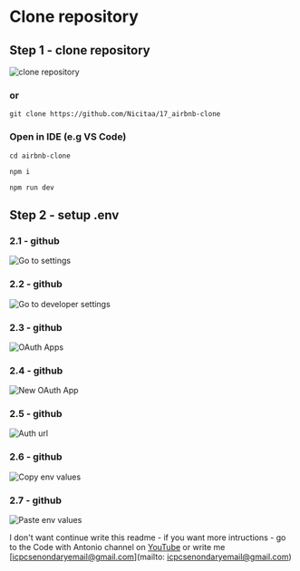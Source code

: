 # Clone repository

## Step 1 - clone repository

![clone repository](https://i.imgur.com/9KSgjaN.png)

### or

```
git clone https://github.com/Nicitaa/17_airbnb-clone
```

### Open in IDE (e.g VS Code)

```
cd airbnb-clone
```

```
npm i
```

```
npm run dev
```

## Step 2 - setup .env

### 2.1 - github
![Go to settings](https://i.imgur.com/vnG4aMh.png)
### 2.2 - github
![Go to developer settings](https://i.imgur.com/eodZM9p.png)
### 2.3 - github
![OAuth Apps](https://i.imgur.com/yjeGtKv.png)
### 2.4 - github
![New OAuth App](https://i.imgur.com/QXuo0kE.png)
### 2.5 - github
![Auth url](https://i.imgur.com/MKmuYnA.png)
### 2.6 - github
![Copy env values](https://i.imgur.com/SIkWyeE.png)
### 2.7 - github
![Paste env values](https://i.imgur.com/yoevhr7.png)

I don't want continue write this readme - if you want more intructions - go to the Code with Antonio channel
on [YouTube](https://www.youtube.com/@codewithantonio) or write me [icpcsenondaryemail@gmail.com](mailto: icpcsenondaryemail@gmail.com)